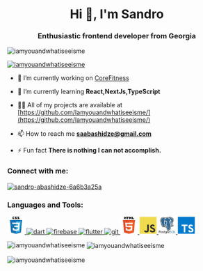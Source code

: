 <h1 align="center">Hi 👋, I'm Sandro</h1>
<h3 align="center">Enthusiastic frontend developer from Georgia</h3>

<p align="left"> <img src="https://komarev.com/ghpvc/?username=iamyouandwhatiseeisme&label=Profile%20views&color=0e75b6&style=flat" alt="iamyouandwhatiseeisme" /> </p>

<p align="left"> <a href="https://github.com/ryo-ma/github-profile-trophy"><img src="https://github-profile-trophy.vercel.app/?username=iamyouandwhatiseeisme" alt="iamyouandwhatiseeisme" /></a> </p>

- 🔭 I’m currently working on [CoreFitness](https://corefitness.vercel.app/)

- 🌱 I’m currently learning **React,NextJs,TypeScript**

- 👨‍💻 All of my projects are available at [https://github.com/Iamyouandwhatiseeisme/](https://github.com/Iamyouandwhatiseeisme/)

- 📫 How to reach me **saabashidze@gmail.com**

- ⚡ Fun fact **There is nothing I can not accomplish.**

<h3 align="left">Connect with me:</h3>
<p align="left">
<a href="https://linkedin.com/in/sandro-abashidze-6a6b3a25a" target="blank"><img align="center" src="https://raw.githubusercontent.com/rahuldkjain/github-profile-readme-generator/master/src/images/icons/Social/linked-in-alt.svg" alt="sandro-abashidze-6a6b3a25a" height="30" width="40" /></a>
</p>

<h3 align="left">Languages and Tools:</h3>
<p align="left"> <a href="https://www.w3schools.com/css/" target="_blank" rel="noreferrer"> <img src="https://raw.githubusercontent.com/devicons/devicon/master/icons/css3/css3-original-wordmark.svg" alt="css3" width="40" height="40"/> </a> <a href="https://dart.dev" target="_blank" rel="noreferrer"> <img src="https://www.vectorlogo.zone/logos/dartlang/dartlang-icon.svg" alt="dart" width="40" height="40"/> </a> <a href="https://firebase.google.com/" target="_blank" rel="noreferrer"> <img src="https://www.vectorlogo.zone/logos/firebase/firebase-icon.svg" alt="firebase" width="40" height="40"/> </a> <a href="https://flutter.dev" target="_blank" rel="noreferrer"> <img src="https://www.vectorlogo.zone/logos/flutterio/flutterio-icon.svg" alt="flutter" width="40" height="40"/> </a> <a href="https://git-scm.com/" target="_blank" rel="noreferrer"> <img src="https://www.vectorlogo.zone/logos/git-scm/git-scm-icon.svg" alt="git" width="40" height="40"/> </a> <a href="https://www.w3.org/html/" target="_blank" rel="noreferrer"> <img src="https://raw.githubusercontent.com/devicons/devicon/master/icons/html5/html5-original-wordmark.svg" alt="html5" width="40" height="40"/> </a> <a href="https://developer.mozilla.org/en-US/docs/Web/JavaScript" target="_blank" rel="noreferrer"> <img src="https://raw.githubusercontent.com/devicons/devicon/master/icons/javascript/javascript-original.svg" alt="javascript" width="40" height="40"/> </a> <a href="https://www.postgresql.org" target="_blank" rel="noreferrer"> <img src="https://raw.githubusercontent.com/devicons/devicon/master/icons/postgresql/postgresql-original-wordmark.svg" alt="postgresql" width="40" height="40"/> </a> <a href="https://www.typescriptlang.org/" target="_blank" rel="noreferrer"> <img src="https://raw.githubusercontent.com/devicons/devicon/master/icons/typescript/typescript-original.svg" alt="typescript" width="40" height="40"/> </a> </p>

<p><img align="left" src="https://github-readme-stats.vercel.app/api/top-langs?username=iamyouandwhatiseeisme&show_icons=true&locale=en&layout=compact" alt="iamyouandwhatiseeisme" /></p>

<p>&nbsp;<img align="center" src="https://github-readme-stats.vercel.app/api?username=iamyouandwhatiseeisme&show_icons=true&locale=en" alt="iamyouandwhatiseeisme" /></p>

<p><img align="center" src="https://github-readme-streak-stats.herokuapp.com/?user=iamyouandwhatiseeisme&" alt="iamyouandwhatiseeisme" /></p>
